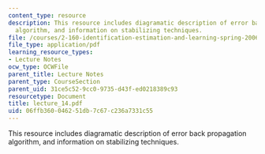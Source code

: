 ```yaml
---
content_type: resource
description: This resource includes diagramatic description of error back propagation
  algorithm, and information on stabilizing techniques.
file: /courses/2-160-identification-estimation-and-learning-spring-2006/06ffb360046251db7c67c236a7331c55_lecture_14.pdf
file_type: application/pdf
learning_resource_types:
- Lecture Notes
ocw_type: OCWFile
parent_title: Lecture Notes
parent_type: CourseSection
parent_uid: 31ce5c52-9cc0-9735-d43f-ed0218389c93
resourcetype: Document
title: lecture_14.pdf
uid: 06ffb360-0462-51db-7c67-c236a7331c55
---
```

This resource includes diagramatic description of error back propagation algorithm, and information on stabilizing techniques.

